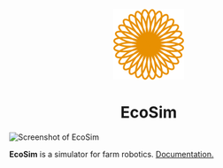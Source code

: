 <div align="center">

<img src="Documentation~/assets/images/ecosim-28.svg" style="width: 8rem">

# EcoSim
</div>

![Screenshot of EcoSim](screenshot.png)

**EcoSim** is a simulator for farm robotics. [Documentation.](https://wheitman.github.io/ecosim)
